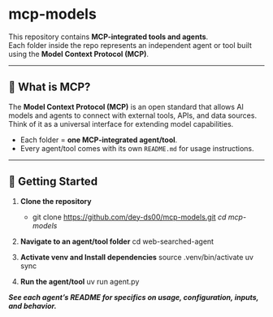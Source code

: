 # mcp-models

This repository contains **MCP-integrated tools and agents**.  
Each folder inside the repo represents an independent agent or tool built using the **Model Context Protocol (MCP)**.

---

## 🔹 What is MCP?

The **Model Context Protocol (MCP)** is an open standard that allows AI models and agents to connect with external tools, APIs, and data sources.  
Think of it as a universal interface for extending model capabilities.



- Each folder = **one MCP-integrated agent/tool**.  
- Every agent/tool comes with its own `README.md` for usage instructions.  

---

## 🚀 Getting Started

1. **Clone the repository**  
   - git clone https://github.com/dey-ds00/mcp-models.git
   *cd mcp-models*
   
2. **Navigate to an agent/tool folder**
   cd web-searched-agent
   
3. **Activate venv and Install dependencies**
   source .venv/bin/activate
   uv sync
   
5. **Run the agent/tool**
   uv run agent.py


***See each agent’s README for specifics on usage, configuration, inputs, and behavior.***


